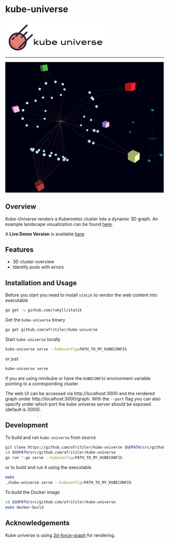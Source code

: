 # kube-universe

![kube universe logo](images/logo_small.png)

---

![demo](images/demo.png)

## Overview

Kube-Universe renders a Kubernetes cluster into a dynamic 3D graph. An example landscape visualization can be found [here](images/universe.png).

A __Live Demo Version__ is available [here](https://afritzler.github.io/kube-universe/web/demo/)

## Features

* 3D cluster overview
* Identify pods with errors

## Installation and Usage

Before you start you need to install `statik` to vendor the web content into executable

```bash
go get -u github.com/rakyll/statik
```

Get the `kube-universe` binary

```bash
go get github.com/afritzler/kube-universe
```

Start `kube-universe` locally

```bash
kube-universe serve --kubeconfig=PATH_TO_MY_KUBECONFIG
```

or just

```bash
kube-universe serve
```

if you are using minikube or have the `KUBECONFIG` environment variable pointing to a corresponding cluster.

The web UI can be accessed via http://localhost:3000 and the rendered graph under http://localhost:3000/graph.
With the `--port` flag you can also specify under which port the kube universe server should be exposed (default is 3000).

## Development

To build and run `kube-universe` from source

```bash
git clone https://github.com/afritzler/kube-universe $GOPATH/src/github.com/afritzler/kube-universe
cd $GOPATH/src/github.com/afritzler/kube-universe
go run *.go serve --kubeconfig=PATH_TO_MY_KUBECONFIG
```

or to build and run it using the executable

```bash
make
./kube-universe serve --kubeconfig=PATH_TO_MY_KUBECONFIG
```

To build the Docker image

```bash
cd $GOPATH/src/github.com/afritzler/kube-universe
make docker-build
```

## Acknowledgements

Kube universe is using [3d-force-graph](https://github.com/vasturiano/3d-force-graph) for rendering.

